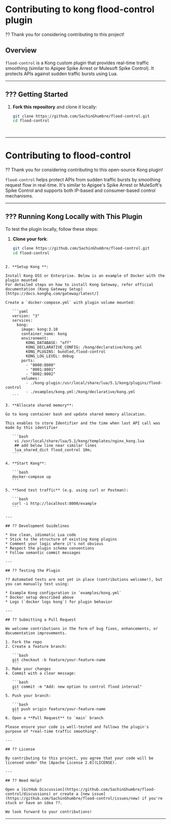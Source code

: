 # Contributing to kong flood-control plugin

?? Thank you for considering contributing to this project!

## Overview

`flood-control` is a Kong custom plugin that provides real-time traffic smoothing (similar to Apigee Spike Arrest or Mulesoft Spike Control). It protects APIs against sudden traffic bursts using Lua.

---

## ??? Getting Started

1. **Fork this repository** and clone it locally:
   ```bash
   git clone https://github.com/SachinGhumbre/flood-control.git
   cd flood-control
 
 
---------------------------------------

# Contributing to flood-control

?? Thank you for considering contributing to this open-source Kong plugin!

`flood-control` helps protect APIs from sudden traffic bursts by smoothing request flow in real-time. It's similar to Apigee's Spike Arrest or MuleSoft's Spike Control and supports both IP-based and consumer-based control mechanisms.

---

## ??? Running Kong Locally with This Plugin

To test the plugin locally, follow these steps:

1. **Clone your fork**:
   ```bash
   git clone https://github.com/SachinGhumbre/flood-control.git
   cd flood-control
````

2. **Setup Kong **:

Install Kong OSS or Enterprise. Below is an example of Docker with the plugin mounted
For detailed steps on how to install Kong Gateway, refer official documentation (Kong Gateway Setup) [https://docs.konghq.com/gateway/latest/]

Create a `docker-compose.yml` with plugin volume mounted:

   ```yaml
   version: "3"
   services:
     kong:
       image: kong:3.10
       container_name: kong
       environment:
         KONG_DATABASE: "off"
         KONG_DECLARATIVE_CONFIG: /kong/declarative/kong.yml
         KONG_PLUGINS: bundled,flood-control
         KONG_LOG_LEVEL: debug
       ports:
         - "8000:8000"
         - "8001:8001"
         - "8002:8002"
       volumes:
         - ./kong-plugin:/usr/local/share/lua/5.1/kong/plugins/flood-control
         - ./examples/kong.yml:/kong/declarative/kong.yml
   ```

3. **Allocate shared memory**:

Go to kong container bash and update shared memory allocation. 

This enables to store Identifier and the time when last API call was made by this identifier

   ```bash
	vi /usr/local/share/lua/5.1/kong/templates/nginx_kong.lua
	## add below line near similar lines
	lua_shared_dict flood_control 10m;
   ```
   
4. **Start Kong**:

   ```bash
   docker-compose up
   ```

5. **Send test traffic** (e.g. using curl or Postman):

   ```bash
   curl -i http://localhost:8000/example
   ```

---

## ?? Development Guidelines

* Use clean, idiomatic Lua code
* Stick to the structure of existing Kong plugins
* Comment your logic where it's not obvious
* Respect the plugin schema conventions
* Follow semantic commit messages

---

## ?? Testing the Plugin

?? Automated tests are not yet in place (contributions welcome!), but you can manually test using:

* Example Kong configuration in `examples/kong.yml`
* Docker setup described above
* Logs (`docker logs kong`) for plugin behavior

---

## ?? Submitting a Pull Request

We welcome contributions in the form of bug fixes, enhancements, or documentation improvements.

1. Fork the repo
2. Create a feature branch:

   ```bash
   git checkout -b feature/your-feature-name
   ```
3. Make your changes
4. Commit with a clear message:

   ```bash
   git commit -m "Add: new option to control flood interval"
   ```
5. Push your branch:

   ```bash
   git push origin feature/your-feature-name
   ```
6. Open a **Pull Request** to `main` branch

Please ensure your code is well-tested and follows the plugin's purpose of *real-time traffic smoothing*.

---

## ?? License

By contributing to this project, you agree that your code will be licensed under the [Apache License 2.0](LICENSE).

---

## ?? Need Help?

Open a [GitHub Discussion](https://github.com/SachinGhumbre/flood-control/discussions) or create a [new issue](https://github.com/SachinGhumbre/flood-control/issues/new) if you're stuck or have an idea ??.

We look forward to your contributions!

````

---


